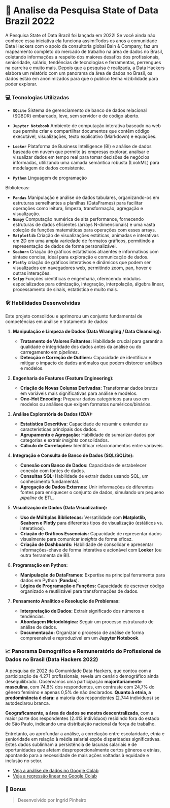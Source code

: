 # :mag_right: Analise da Pesquisa State of Data Brazil 2022

A Pesquisa State of Data Brazil foi lançada em 2022! Se você ainda não conhece essa iniciativa ela funciona assim:Todos os anos a comunidade Data Hackers com o apoio da consultoria global Bain & Company, faz um mapeamento completo do mercado de trabalho na área de dados no Brasil, coletando informações a respeito dos maiores desafios dos profissionais, senioridade, salário, tendências de tecnologias e ferramentas, perrengues na carreira e muito mais. Depois que a pesquisa é realizada, a Data Hackers elabora um relatório com um panorama da área de dados no Brasil, os dados estão em anonimizados para que o publico tenha vizibilidade para poder explorar.


### 💻 Tecnologias Utilizadas
  - **`SQLite`** Sistema de gerenciamento de banco de dados relacional (SGBDR) embarcado, leve, sem servidor e de código aberto.

  - **`Jupyter Notebook`** Ambiente de computação interativa baseado na web que permite criar e compartilhar documentos que contêm código executável, visualizações, texto explicativo (Markdown) e equações.
 
  - **`Looker`** Plataforma de Business Intelligence (BI) e análise de dados baseada em nuvem que permite às empresas explorar, analisar e visualizar dados em tempo real para tomar decisões de negócios informadas, utilizando uma camada semântica robusta (LookML) para modelagem de dados consistente.
  
  - **`Python`** Linguagem de programação

Bibliotecas:
  - **`Pandas`** Manipulação e análise de dados tabulares, organizando-os em estruturas semelhantes a planilhas (DataFrames) para facilitar operações como leitura, limpeza, transformação, agregação e visualização.
  - **`Numpy`** Computação numérica de alta performance, fornecendo estruturas de dados eficientes (arrays N-dimensionais) e uma vasta coleção de funções matemáticas para operações com esses arrays.
  - **`Matplotlib`** Criação de visualizações estáticas, animadas e interativas em 2D em uma ampla variedade de formatos gráficos, permitindo a representação de dados de forma personalizável.
  - **`Seaborn`** Criação de gráficos estatísticos atraentes e informativos com sintaxe concisa, ideal para exploração e comunicação de dados.
  - **`Plotly`** criação de gráficos interativos e dinâmicos que podem ser visualizados em navegadores web, permitindo zoom, pan, hover e outras interações.
  - **`Scipy`** Funções científicas e engenharia, oferecendo módulos especializados para otimização, integração, interpolação, álgebra linear, processamento de sinais, estatística e muito mais.



### **:hammer_and_wrench: Habilidades Desenvolvidas** 
Este projeto consolidou e aprimorou um conjunto fundamental de competências em análise e tratamento de dados:

1.  **Manipulação e Limpeza de Dados (Data Wrangling / Data Cleansing):**
    * **Tratamento de Valores Faltantes:** Habilidade crucial para garantir a qualidade e integridade dos dados antes da análise ou do carregamento em *pipelines*.
    * **Detecção e Correção de Outliers:** Capacidade de identificar e mitigar o impacto de dados anômalos que podem distorcer análises e modelos.

2.  **Engenharia de Features (Feature Engineering):**
    * **Criação de Novas Colunas Derivadas:** Transformar dados brutos em variáveis mais significativas para análise e modelos.
    * **One-Hot Encoding:** Preparar dados categóricos para uso em modelos ou análises que exigem formatos numéricos/binários.

3.  **Análise Exploratória de Dados (EDA):**
    * **Estatística Descritiva:** Capacidade de resumir e entender as características principais dos dados.
    * **Agrupamento e Agregação:** Habilidade de sumarizar dados por categorias e extrair *insights* consolidados.
    * **Cálculo de Correlações:** Identificar relacionamentos entre variáveis.

4.  **Integração e Consulta de Banco de Dados (SQL/SQLite):**
    * **Conexão com Banco de Dados:** Capacidade de estabelecer conexão com fontes de dados.
    * **Consultas SQL:** Habilidade de extrair dados usando SQL, um conhecimento fundamental.
    * **Agregação de Dados Externos:** Unir informações de diferentes fontes para enriquecer o conjunto de dados, simulando um pequeno *pipeline* de ETL.

5.  **Visualização de Dados (Data Visualization):**
    * **Uso de Múltiplas Bibliotecas:** Versatilidade com **Matplotlib, Seaborn e Plotly** para diferentes tipos de visualização (estáticos vs. interativos).
    * **Criação de Gráficos Essenciais:** Capacidade de representar dados visualmente para comunicar *insights* de forma eficaz.
    * **Criação de Dashboards:** Habilidade de consolidar e apresentar informações-chave de forma interativa e acionável com **Looker** (ou outra ferramenta de BI).

6.  **Programação em Python:**
    * **Manipulação de DataFrames:** Expertise na principal ferramenta para dados em Python (**Pandas**).
    * **Lógica de Programação e Funções:** Capacidade de escrever código organizado e reutilizável para transformações de dados.

7.  **Pensamento Analítico e Resolução de Problemas:**
    * **Interpretação de Dados:** Extrair significado dos números e tendências.
    * **Abordagem Metodológica:** Seguir um processo estruturado de análise de dados.
    * **Documentação:** Organizar o processo de análise de forma compreensível e reproduzível em um **Jupyter Notebook**.

### :chart_with_upwards_trend: Panorama Demográfico e Remuneratório do Profissional de Dados no Brasil (Data Hackers 2022)

A pesquisa de 2022 da Comunidade Data Hackers, que contou com a participação de 4.271 profissionais, revela um cenário demográfico ainda desequilibrado. Observamos uma participação **majoritariamente masculina**, com 74,8% dos respondentes, em contraste com 24,7% do gênero feminino e apenas 0,5% de não declarados. **Quanto à etnia, a predominância é clara:** a maioria dos respondentes (2.744 indivíduos) se autodeclarou branca.

**Geograficamente, a área de dados se mostra descentralizada**, com a maior parte dos respondentes (2.413 indivíduos) residindo fora do estado de São Paulo, indicando uma distribuição nacional da força de trabalho.

Entretanto, ao aprofundar a análise, a correlação entre escolaridade, etnia e senioridade em relação à média salarial expõe disparidades significativas. Estes dados sublinham a persistência de lacunas salariais e de oportunidades que afetam desproporcionalmente certos gêneros e etnias, apontando para a necessidade de mais ações voltadas à equidade e inclusão no setor.

- [Veja a análise de dados no Google Colab](https://colab.research.google.com/drive/1PL-9NyJ_Msrctx_GPPtfXbiSuvnokE7O)
- [Veja a regressão linear no Google Colab](https://colab.research.google.com/drive/1XTjtiKl2flnyCxEDzqIz_EjfVWA7pe7u)

### :star2: Bonus


> Desenvolvido por Ingrid Pinheiro
